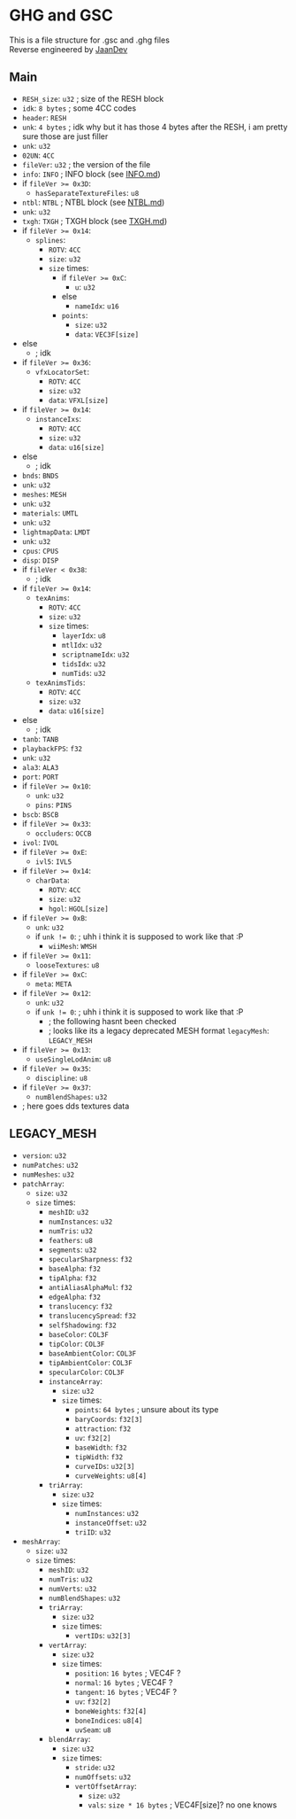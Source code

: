 # GHG and GSC
This is a file structure for .gsc and .ghg files  
Reverse engineered by [JaanDev](https://github.com/JaanDev)

## Main
* `RESH_size`: `u32` ; size of the RESH block
* `idk`: `8 bytes` ; some 4CC codes
* `header`: `RESH`
* `unk`: `4 bytes` ; idk why but it has those 4 bytes after the RESH, i am pretty sure those are just filler
* `unk`: `u32`
* `02UN`: `4CC`
* `fileVer`: `u32` ; the version of the file
* `info`: `INFO` ; INFO block (see [INFO.md](INFO.md))
* if `fileVer >= 0x3D`:
    * `hasSeparateTextureFiles`: `u8`
* `ntbl`: `NTBL` ; NTBL block (see [NTBL.md](NTBL.md))
* `unk`: `u32`
* `txgh`: `TXGH` ; TXGH block (see [TXGH.md](TXGH.md))
* if `fileVer >= 0x14`:
    * `splines`:
        * `ROTV`: `4CC`
        * `size`: `u32`
        * `size` times:
            * if `fileVer >= 0xC`:
                * `u`: `u32`
            * else
                * `nameIdx`: `u16`
            * `points`:
                * `size`: `u32`
                * `data`: `VEC3F[size]`
* else
    * ; idk
* if `fileVer >= 0x36`:
    * `vfxLocatorSet`:
        * `ROTV`: `4CC`
        * `size`: `u32`
        * `data`: `VFXL[size]`
* if `fileVer >= 0x14`:
    * `instanceIxs`:
        * `ROTV`: `4CC`
        * `size`: `u32`
        * `data`: `u16[size]`
* else
    * ; idk
* `bnds`: `BNDS`
* `unk`: `u32`
* `meshes`: `MESH`
* `unk`: `u32`
* `materials`: `UMTL`
* `unk`: `u32`
* `lightmapData`: `LMDT`
* `unk`: `u32`
* `cpus`: `CPUS`
* `disp`: `DISP`
* if `fileVer < 0x38`:
    * ; idk
* if `fileVer >= 0x14`:
    * `texAnims`:
        * `ROTV`: `4CC`
        * `size`: `u32`
        * `size` times:
            * `layerIdx`: `u8`
            * `mtlIdx`: `u32`
            * `scriptnameIdx`: `u32`
            * `tidsIdx`: `u32`
            * `numTids`: `u32`
    * `texAnimsTids`:
        * `ROTV`: `4CC`
        * `size`: `u32`
        * `data`: `u16[size]`
* else
    * ; idk
* `tanb`: `TANB`
* `playbackFPS`: `f32`
* `unk`: `u32`
* `ala3`: `ALA3`
* `port`: `PORT`
* if `fileVer >= 0x10`:
    * `unk`: `u32`
    * `pins`: `PINS`
* `bscb`: `BSCB`
* if `fileVer >= 0x33`:
    * `occluders`: `OCCB`
* `ivol`: `IVOL`
* if `fileVer >= 0xE`:
    * `ivl5`: `IVL5`
* if `fileVer >= 0x14`:
    * `charData`:
        * `ROTV`: `4CC`
        * `size`: `u32`
        * `hgol`: `HGOL[size]`
* if `fileVer >= 0xB`:
    * `unk`: `u32`
    * if `unk != 0`: ; uhh i think it is supposed to work like that :P
        * `wiiMesh`: `WMSH`
* if `fileVer >= 0x11`:
    * `looseTextures`: `u8`
* if `fileVer >= 0xC`:
    * `meta`: `META`
* if `fileVer >= 0x12`:
    * `unk`: `u32`
    * if `unk != 0`: ; uhh i think it is supposed to work like that :P
        * ; the following hasnt been checked
        * ; looks like its a legacy deprecated MESH format
        `legacyMesh`: `LEGACY_MESH`
* if `fileVer >= 0x13`:
    * `useSingleLodAnim`: `u8`
* if `fileVer >= 0x35`:
    * `discipline`: `u8`
* if `fileVer >= 0x37`:
    * `numBlendShapes`: `u32`
* ; here goes dds textures data

## LEGACY_MESH
* `version`: `u32`
* `numPatches`: `u32`
* `numMeshes`: `u32`
* `patchArray`:
    * `size`: `u32`
    * `size` times:
        * `meshID`: `u32`
        * `numInstances`: `u32`
        * `numTris`: `u32`
        * `feathers`: `u8`
        * `segments`: `u32`
        * `specularSharpness`: `f32`
        * `baseAlpha`: `f32`
        * `tipAlpha`: `f32`
        * `antiAliasAlphaMul`: `f32`
        * `edgeAlpha`: `f32`
        * `translucency`: `f32`
        * `translucencySpread`: `f32`
        * `selfShadowing`: `f32`
        * `baseColor`: `COL3F`
        * `tipColor`: `COL3F`
        * `baseAmbientColor`: `COL3F`
        * `tipAmbientColor`: `COL3F`
        * `specularColor`: `COL3F`
        * `instanceArray`:
            * `size`: `u32`
            * `size` times:
                * `points`: `64 bytes` ; unsure about its type
                * `baryCoords`: `f32[3]`
                * `attraction`: `f32`
                * `uv`: `f32[2]`
                * `baseWidth`: `f32`
                * `tipWidth`: `f32`
                * `curveIDs`: `u32[3]`
                * `curveWeights`: `u8[4]`
        * `triArray`:
            * `size`: `u32`
            * `size` times:
                * `numInstances`: `u32`
                * `instanceOffset`: `u32`
                * `triID`: `u32`
* `meshArray`:
    * `size`: `u32`
    * `size` times:
        * `meshID`: `u32`
        * `numTris`: `u32`
        * `numVerts`: `u32`
        * `numBlendShapes`: `u32`
        * `triArray`:
            * `size`: `u32`
            * `size` times:
                * `vertIDs`: `u32[3]`
        * `vertArray`:
            * `size`: `u32`
            * `size` times:
                * `position`: `16 bytes` ; VEC4F ?
                * `normal`: `16 bytes` ; VEC4F ?
                * `tangent`: `16 bytes` ; VEC4F ?
                * `uv`: `f32[2]`
                * `boneWeights`: `f32[4]`
                * `boneIndices`: `u8[4]`
                * `uvSeam`: `u8`
        * `blendArray`:
            * `size`: `u32`
            * `size` times:
                * `stride`: `u32`
                * `numOffsets`: `u32`
                * `vertOffsetArray`:
                    * `size`: `u32`
                    * `vals`: `size * 16 bytes` ; VEC4F[size]? no one knows
